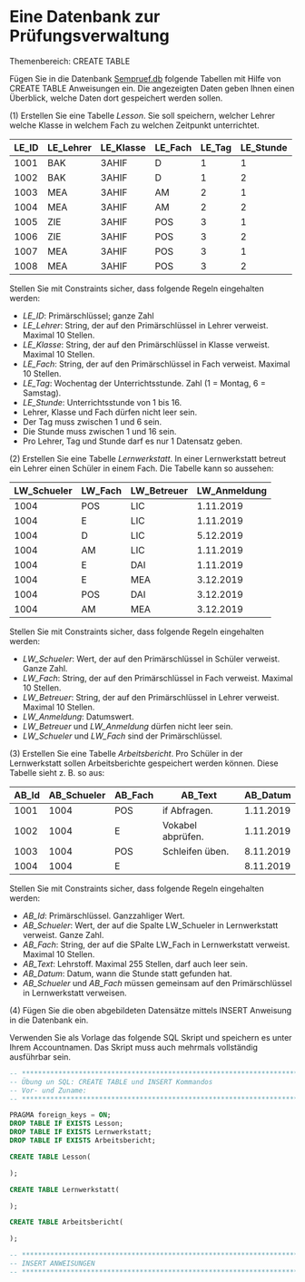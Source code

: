 # Eine Datenbank zur Prüfungsverwaltung

Themenbereich: CREATE TABLE  

Fügen Sie in die Datenbank [Sempruef.db](Sempruef.db) folgende Tabellen mit Hilfe von CREATE TABLE Anweisungen
ein. Die angezeigten Daten geben Ihnen einen Überblick, welche Daten dort gespeichert werden sollen.

(1) Erstellen Sie eine Tabelle *Lesson*. Sie soll speichern, welcher Lehrer welche Klasse in welchem
Fach zu welchen Zeitpunkt unterrichtet.

| LE_ID	| LE_Lehrer	| LE_Klasse	| LE_Fach	| LE_Tag	| LE_Stunde	| 
| -----	| ---------	| ---------	| -------	| ------	| ---------	| 
| 1001 	| BAK      	| 3AHIF    	| D      	| 1     	| 1        	| 
| 1002 	| BAK      	| 3AHIF    	| D      	| 1     	| 2        	| 
| 1003 	| MEA      	| 3AHIF    	| AM     	| 2     	| 1        	| 
| 1004 	| MEA      	| 3AHIF    	| AM     	| 2     	| 2        	| 
| 1005 	| ZIE      	| 3AHIF    	| POS    	| 3     	| 1        	| 
| 1006 	| ZIE      	| 3AHIF    	| POS    	| 3     	| 2        	| 
| 1007 	| MEA      	| 3AHIF    	| POS    	| 3     	| 1        	| 
| 1008 	| MEA      	| 3AHIF    	| POS    	| 3     	| 2        	| 

Stellen Sie mit Constraints sicher, dass folgende Regeln eingehalten werden:

- *LE_ID*: Primärschlüssel; ganze Zahl
- *LE_Lehrer*: String, der auf den Primärschlüssel in Lehrer verweist. Maximal 10 Stellen.
- *LE_Klasse*: String, der auf den Primärschlüssel in Klasse verweist. Maximal 10 Stellen.
- *LE_Fach*: String, der auf den Primärschlüssel in Fach verweist. Maximal 10 Stellen.
- *LE_Tag*: Wochentag der Unterrichtsstunde. Zahl (1 = Montag, 6 = Samstag).
- *LE_Stunde*: Unterrichtsstunde von 1 bis 16.
- Lehrer, Klasse und Fach dürfen nicht leer sein.
- Der Tag muss zwischen 1 und 6 sein.
- Die Stunde muss zwischen 1 und 16 sein.
- Pro Lehrer, Tag und Stunde darf es nur 1 Datensatz geben.

(2) Erstellen Sie eine Tabelle *Lernwerkstatt*. In einer Lernwerkstatt betreut ein Lehrer einen Schüler
in einem Fach. Die Tabelle kann so aussehen:

| LW_Schueler	| LW_Fach	| LW_Betreuer	| LW_Anmeldung	    | 
| -----------	| -------	| -----------	| ---------------	| 
| 1004       	| POS    	| LIC        	| 1.11.2019      	| 
| 1004       	| E      	| LIC        	| 1.11.2019      	| 
| 1004       	| D      	| LIC        	| 5.12.2019      	| 
| 1004       	| AM     	| LIC        	| 1.11.2019      	| 
| 1004       	| E      	| DAI        	| 1.11.2019      	| 
| 1004       	| E      	| MEA        	| 3.12.2019      	| 
| 1004       	| POS    	| DAI        	| 3.12.2019      	| 
| 1004       	| AM     	| MEA        	| 3.12.2019      	| 

Stellen Sie mit Constraints sicher, dass folgende Regeln eingehalten werden:

- *LW_Schueler*: Wert, der auf den Primärschlüssel in Schüler verweist. Ganze Zahl.
- *LW_Fach*: String, der auf den Primärschlüssel in Fach verweist. Maximal 10 Stellen.
- *LW_Betreuer*: String, der auf den Primärschlüssel in Lehrer verweist. Maximal 10 Stellen.
- *LW_Anmeldung*: Datumswert.
- *LW_Betreuer* und *LW_Anmeldung* dürfen nicht leer sein.
- *LW_Schueler* und *LW_Fach* sind der Primärschlüssel.

(3) Erstellen Sie eine Tabelle *Arbeitsbericht*. Pro Schüler in der Lernwerkstatt sollen
Arbeitsberichte gespeichert werden können. Diese Tabelle sieht z. B. so aus:

| AB_Id	| AB_Schueler	| AB_Fach	| AB_Text          	| AB_Datum 	| 
| -----	| -----------	| -------	| -----------------	| ---------	| 
| 1001 	| 1004       	| POS    	| if Abfragen.     	| 1.11.2019	| 
| 1002 	| 1004       	| E      	| Vokabel abprüfen.	| 1.11.2019	| 
| 1003 	| 1004       	| POS    	| Schleifen üben.  	| 8.11.2019	| 
| 1004 	| 1004       	| E      	|               	| 8.11.2019	| 

Stellen Sie mit Constraints sicher, dass folgende Regeln eingehalten werden:

- *AB_Id*: Primärschlüssel. Ganzzahliger Wert.
- *AB_Schueler*: Wert, der auf die Spalte LW_Schueler in Lernwerkstatt verweist. Ganze Zahl.
- *AB_Fach*: String, der auf die SPalte LW_Fach in Lernwerkstatt verweist. Maximal 10 Stellen.
- *AB_Text*: Lehrstoff. Maximal 255 Stellen, darf auch leer sein.
- *AB_Datum*: Datum, wann die Stunde statt gefunden hat.
- *AB_Schueler* und *AB_Fach* müssen gemeinsam auf den Primärschlüssel in Lernwerkstatt verweisen.

(4) Fügen Sie die oben abgebildeten Datensätze mittels INSERT Anweisung in die Datenbank ein.

Verwenden Sie als Vorlage das folgende SQL Skript und speichern es unter Ihrem Accountnamen.
Das Skript muss auch mehrmals vollständig ausführbar sein.

```sql
-- *************************************************************************************************
-- Übung un SQL: CREATE TABLE und INSERT Kommandos
-- Vor- und Zuname:
-- *************************************************************************************************

PRAGMA foreign_keys = ON;
DROP TABLE IF EXISTS Lesson;
DROP TABLE IF EXISTS Lernwerkstatt;
DROP TABLE IF EXISTS Arbeitsbericht;

CREATE TABLE Lesson(

);

CREATE TABLE Lernwerkstatt(

);

CREATE TABLE Arbeitsbericht(

);

-- *************************************************************************************************
-- INSERT ANWEISUNGEN
-- *************************************************************************************************


```
